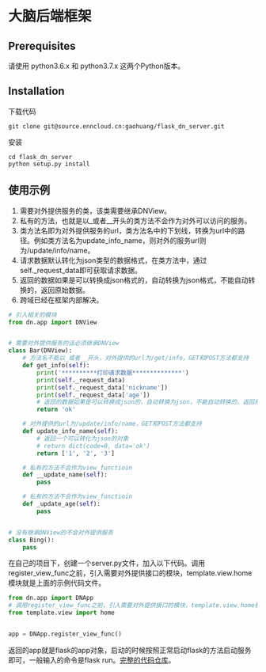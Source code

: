# 大脑后端框架

## Prerequisites

请使用 python3.6.x 和 python3.7.x 这两个Python版本。

## Installation

下载代码

```
git clone git@source.enncloud.cn:gaohuang/flask_dn_server.git
```

安装

```
cd flask_dn_server
python setup.py install
```

## 使用示例

1. 需要对外提供服务的类，该类需要继承DNView。
2. 私有的方法，也就是以\_或者\_\_开头的类方法不会作为对外可以访问的服务。
3. 类方法名即为对外提供服务的url，类方法名中的下划线，转换为url中的路径。例如类方法名为update_info_name，则对外的服务url则为/update/info/name。
4. 请求数据默认转化为json类型的数据格式，在类方法中，通过self.\_request_data即可获取请求数据。
5. 返回的数据如果是可以转换成json格式的，自动转换为json格式，不能自动转换的，返回原始数据。
6. 跨域已经在框架内部解决。

```python
# 引入相关的模块
from dn.app import DNView


# 需要对外提供服务的话必须继承DNView
class Bar(DNView):
    # 方法名不能以_或者__开头，对外提供的url为/get/info，GET和POST方法都支持
    def get_info(self):
        print('**********打印请求数据**************')
        print(self._request_data)
        print(self._request_data['nickname'])
        print(self._request_data['age'])
        # 返回的数据如果是可以转换成json的，自动转换为json，不能自动转换的，返回原始数据
        return 'ok'

    # 对外提供的url为/update/info/name，GET和POST方法都支持
    def update_info_name(self):
        # 返回一个可以转化为json的对象
        # return dict(code=0, data='ok')
        return ['1', '2', '3']

    # 私有的方法不会作为view_functioin
    def __update_name(self):
        pass

    # 私有的方法不会作为view_functioin
    def _update_age(self):
        pass


# 没有继承DNView的不会对外提供服务
class Bing():
    pass
```

在自己的项目下，创建一个server.py文件，加入以下代码。调用register_view_func之前，引入需要对外提供接口的模块，template.view.home模块就是上面的示例代码文件。

```python
from dn.app import DNApp
# 调用register_view_func之前，引入需要对外提供接口的模块，template.view.home模块就是上面的示例代码文件。
from template.view import home


app = DNApp.register_view_func()
```

返回的app就是flask的app对象，启动的时候按照正常启动flask的方法启动服务即可，一般输入的命令是flask run。[完整的代码仓库](https://source.enncloud.cn/gaohuang/flask_dn_test_server)。